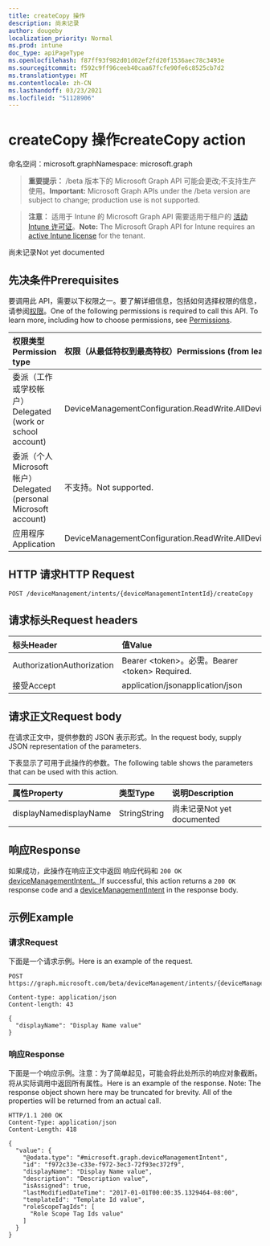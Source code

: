 ```yaml
---
title: createCopy 操作
description: 尚未记录
author: dougeby
localization_priority: Normal
ms.prod: intune
doc_type: apiPageType
ms.openlocfilehash: f87ff93f982d01d02ef2fd20f1536aec78c3493e
ms.sourcegitcommit: f592c9ff96ceeb40caa67fcfe90fe6c8525cb7d2
ms.translationtype: MT
ms.contentlocale: zh-CN
ms.lasthandoff: 03/23/2021
ms.locfileid: "51128906"
---
```

# <a name="createcopy-action"></a><span data-ttu-id="90ff6-103">createCopy 操作</span><span class="sxs-lookup"><span data-stu-id="90ff6-103">createCopy action</span></span>

<span data-ttu-id="90ff6-104">命名空间：microsoft.graph</span><span class="sxs-lookup"><span data-stu-id="90ff6-104">Namespace: microsoft.graph</span></span>

> <span data-ttu-id="90ff6-105">**重要提示：** /beta 版本下的 Microsoft Graph API 可能会更改;不支持生产使用。</span><span class="sxs-lookup"><span data-stu-id="90ff6-105">**Important:** Microsoft Graph APIs under the /beta version are subject to change; production use is not supported.</span></span>

> <span data-ttu-id="90ff6-106">**注意：** 适用于 Intune 的 Microsoft Graph API 需要适用于租户的 [活动 Intune 许可证](https://go.microsoft.com/fwlink/?linkid=839381)。</span><span class="sxs-lookup"><span data-stu-id="90ff6-106">**Note:** The Microsoft Graph API for Intune requires an [active Intune license](https://go.microsoft.com/fwlink/?linkid=839381) for the tenant.</span></span>

<span data-ttu-id="90ff6-107">尚未记录</span><span class="sxs-lookup"><span data-stu-id="90ff6-107">Not yet documented</span></span>

## <a name="prerequisites"></a><span data-ttu-id="90ff6-108">先决条件</span><span class="sxs-lookup"><span data-stu-id="90ff6-108">Prerequisites</span></span>
<span data-ttu-id="90ff6-p101">要调用此 API，需要以下权限之一。要了解详细信息，包括如何选择权限的信息，请参阅[权限](/graph/permissions-reference)。</span><span class="sxs-lookup"><span data-stu-id="90ff6-p101">One of the following permissions is required to call this API. To learn more, including how to choose permissions, see [Permissions](/graph/permissions-reference).</span></span>

|<span data-ttu-id="90ff6-111">权限类型</span><span class="sxs-lookup"><span data-stu-id="90ff6-111">Permission type</span></span>|<span data-ttu-id="90ff6-112">权限（从最低特权到最高特权）</span><span class="sxs-lookup"><span data-stu-id="90ff6-112">Permissions (from least to most privileged)</span></span>|
|:---|:---|
|<span data-ttu-id="90ff6-113">委派（工作或学校帐户）</span><span class="sxs-lookup"><span data-stu-id="90ff6-113">Delegated (work or school account)</span></span>|<span data-ttu-id="90ff6-114">DeviceManagementConfiguration.ReadWrite.All</span><span class="sxs-lookup"><span data-stu-id="90ff6-114">DeviceManagementConfiguration.ReadWrite.All</span></span>|
|<span data-ttu-id="90ff6-115">委派（个人 Microsoft 帐户）</span><span class="sxs-lookup"><span data-stu-id="90ff6-115">Delegated (personal Microsoft account)</span></span>|<span data-ttu-id="90ff6-116">不支持。</span><span class="sxs-lookup"><span data-stu-id="90ff6-116">Not supported.</span></span>|
|<span data-ttu-id="90ff6-117">应用程序</span><span class="sxs-lookup"><span data-stu-id="90ff6-117">Application</span></span>|<span data-ttu-id="90ff6-118">DeviceManagementConfiguration.ReadWrite.All</span><span class="sxs-lookup"><span data-stu-id="90ff6-118">DeviceManagementConfiguration.ReadWrite.All</span></span>|

## <a name="http-request"></a><span data-ttu-id="90ff6-119">HTTP 请求</span><span class="sxs-lookup"><span data-stu-id="90ff6-119">HTTP Request</span></span>
<!-- {
  "blockType": "ignored"
}
-->
``` http
POST /deviceManagement/intents/{deviceManagementIntentId}/createCopy
```

## <a name="request-headers"></a><span data-ttu-id="90ff6-120">请求标头</span><span class="sxs-lookup"><span data-stu-id="90ff6-120">Request headers</span></span>
|<span data-ttu-id="90ff6-121">标头</span><span class="sxs-lookup"><span data-stu-id="90ff6-121">Header</span></span>|<span data-ttu-id="90ff6-122">值</span><span class="sxs-lookup"><span data-stu-id="90ff6-122">Value</span></span>|
|:---|:---|
|<span data-ttu-id="90ff6-123">Authorization</span><span class="sxs-lookup"><span data-stu-id="90ff6-123">Authorization</span></span>|<span data-ttu-id="90ff6-124">Bearer &lt;token&gt;。必需。</span><span class="sxs-lookup"><span data-stu-id="90ff6-124">Bearer &lt;token&gt; Required.</span></span>|
|<span data-ttu-id="90ff6-125">接受</span><span class="sxs-lookup"><span data-stu-id="90ff6-125">Accept</span></span>|<span data-ttu-id="90ff6-126">application/json</span><span class="sxs-lookup"><span data-stu-id="90ff6-126">application/json</span></span>|

## <a name="request-body"></a><span data-ttu-id="90ff6-127">请求正文</span><span class="sxs-lookup"><span data-stu-id="90ff6-127">Request body</span></span>
<span data-ttu-id="90ff6-128">在请求正文中，提供参数的 JSON 表示形式。</span><span class="sxs-lookup"><span data-stu-id="90ff6-128">In the request body, supply JSON representation of the parameters.</span></span>

<span data-ttu-id="90ff6-129">下表显示了可用于此操作的参数。</span><span class="sxs-lookup"><span data-stu-id="90ff6-129">The following table shows the parameters that can be used with this action.</span></span>

|<span data-ttu-id="90ff6-130">属性</span><span class="sxs-lookup"><span data-stu-id="90ff6-130">Property</span></span>|<span data-ttu-id="90ff6-131">类型</span><span class="sxs-lookup"><span data-stu-id="90ff6-131">Type</span></span>|<span data-ttu-id="90ff6-132">说明</span><span class="sxs-lookup"><span data-stu-id="90ff6-132">Description</span></span>|
|:---|:---|:---|
|<span data-ttu-id="90ff6-133">displayName</span><span class="sxs-lookup"><span data-stu-id="90ff6-133">displayName</span></span>|<span data-ttu-id="90ff6-134">String</span><span class="sxs-lookup"><span data-stu-id="90ff6-134">String</span></span>|<span data-ttu-id="90ff6-135">尚未记录</span><span class="sxs-lookup"><span data-stu-id="90ff6-135">Not yet documented</span></span>|



## <a name="response"></a><span data-ttu-id="90ff6-136">响应</span><span class="sxs-lookup"><span data-stu-id="90ff6-136">Response</span></span>
<span data-ttu-id="90ff6-137">如果成功，此操作在响应正文中返回 响应代码和 `200 OK` [deviceManagementIntent。](../resources/intune-deviceintent-devicemanagementintent.md)</span><span class="sxs-lookup"><span data-stu-id="90ff6-137">If successful, this action returns a `200 OK` response code and a [deviceManagementIntent](../resources/intune-deviceintent-devicemanagementintent.md) in the response body.</span></span>

## <a name="example"></a><span data-ttu-id="90ff6-138">示例</span><span class="sxs-lookup"><span data-stu-id="90ff6-138">Example</span></span>

### <a name="request"></a><span data-ttu-id="90ff6-139">请求</span><span class="sxs-lookup"><span data-stu-id="90ff6-139">Request</span></span>
<span data-ttu-id="90ff6-140">下面是一个请求示例。</span><span class="sxs-lookup"><span data-stu-id="90ff6-140">Here is an example of the request.</span></span>
``` http
POST https://graph.microsoft.com/beta/deviceManagement/intents/{deviceManagementIntentId}/createCopy

Content-type: application/json
Content-length: 43

{
  "displayName": "Display Name value"
}
```

### <a name="response"></a><span data-ttu-id="90ff6-141">响应</span><span class="sxs-lookup"><span data-stu-id="90ff6-141">Response</span></span>
<span data-ttu-id="90ff6-p102">下面是一个响应示例。注意：为了简单起见，可能会将此处所示的响应对象截断。将从实际调用中返回所有属性。</span><span class="sxs-lookup"><span data-stu-id="90ff6-p102">Here is an example of the response. Note: The response object shown here may be truncated for brevity. All of the properties will be returned from an actual call.</span></span>
``` http
HTTP/1.1 200 OK
Content-Type: application/json
Content-Length: 418

{
  "value": {
    "@odata.type": "#microsoft.graph.deviceManagementIntent",
    "id": "f972c33e-c33e-f972-3ec3-72f93ec372f9",
    "displayName": "Display Name value",
    "description": "Description value",
    "isAssigned": true,
    "lastModifiedDateTime": "2017-01-01T00:00:35.1329464-08:00",
    "templateId": "Template Id value",
    "roleScopeTagIds": [
      "Role Scope Tag Ids value"
    ]
  }
}
```




